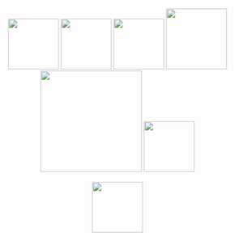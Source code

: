 <br>
<br>
<br>
<br>
<br>
<br>
<br>
<br>
<br>
<p align="center">
  <img src="https://media3.giphy.com/media/ln7z2eWriiQAllfVcn/200w.webp" width="100">
  <img src="https://i.giphy.com/media/LMt9638dO8dftAjtco/200.webp" width="100">
  <img src="https://i.giphy.com/media/eNAsjO55tPbgaor7ma/200w.webp" width="100">
  <img src="https://media.giphy.com/media/V8y1y1FzxDETVUtQE4/giphy.gif" width="120">
  <img src="https://media.giphy.com/media/kH1DBkPNyZPOk0BxrM/giphy.gif" width="200">
  <img src="https://i.giphy.com/media/KzJkzjggfGN5Py6nkT/200.webp" width="100">
                                                                               
<br>
<br>
                                                                               
  <img src="https://media.giphy.com/media/kdFc8fubgS31b8DsVu/giphy.gif" width="100"> 
  
 
  
</p>
<br>
<br>
<br>
<br>
<br>
<br>
<!-- <p align="center">


  
</p>
<br>
<br>
<br> -->

